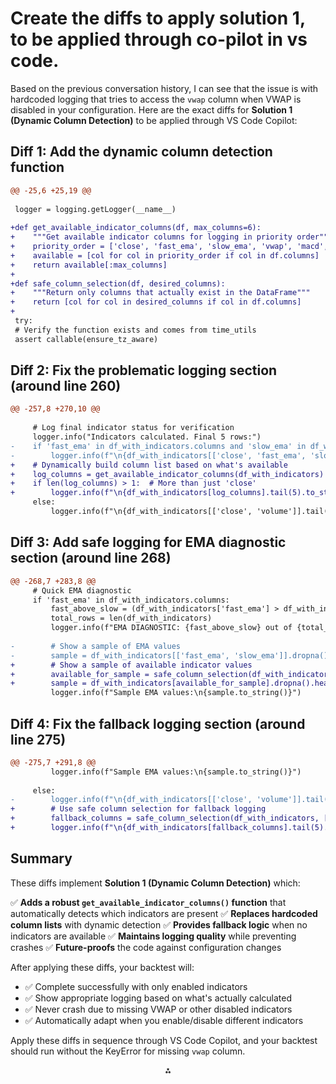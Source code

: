 

# Create the diffs to apply solution 1, to be applied through co-pilot in vs code.

Based on the previous conversation history, I can see that the issue is with hardcoded logging that tries to access the `vwap` column when VWAP is disabled in your configuration. Here are the exact diffs for **Solution 1 (Dynamic Column Detection)** to be applied through VS Code Copilot:

## Diff 1: Add the dynamic column detection function

```diff
@@ -25,6 +25,19 @@
 
 logger = logging.getLogger(__name__)
 
+def get_available_indicator_columns(df, max_columns=6):
+    """Get available indicator columns for logging in priority order"""
+    priority_order = ['close', 'fast_ema', 'slow_ema', 'vwap', 'macd', 'rsi', 'htf_ema', 'atr', 'volume']
+    available = [col for col in priority_order if col in df.columns]
+    return available[:max_columns]
+
+def safe_column_selection(df, desired_columns):
+    """Return only columns that actually exist in the DataFrame"""
+    return [col for col in desired_columns if col in df.columns]
+
 try:
 # Verify the function exists and comes from time_utils
 assert callable(ensure_tz_aware)
```


## Diff 2: Fix the problematic logging section (around line 260)

```diff
@@ -257,8 +270,10 @@
     
     # Log final indicator status for verification
     logger.info("Indicators calculated. Final 5 rows:")
-    if 'fast_ema' in df_with_indicators.columns and 'slow_ema' in df_with_indicators.columns:
-        logger.info(f"\n{df_with_indicators[['close', 'fast_ema', 'slow_ema', 'vwap']].tail(5).to_string()}")
+    # Dynamically build column list based on what's available
+    log_columns = get_available_indicator_columns(df_with_indicators)
+    if len(log_columns) > 1:  # More than just 'close'
+        logger.info(f"\n{df_with_indicators[log_columns].tail(5).to_string()}")
     else:
         logger.info(f"\n{df_with_indicators[['close', 'volume']].tail(5).to_string()}")
```


## Diff 3: Add safe logging for EMA diagnostic section (around line 268)

```diff
@@ -268,7 +283,8 @@
     # Quick EMA diagnostic
     if 'fast_ema' in df_with_indicators.columns:
         fast_above_slow = (df_with_indicators['fast_ema'] > df_with_indicators['slow_ema']).sum()
         total_rows = len(df_with_indicators)
         logger.info(f"EMA DIAGNOSTIC: {fast_above_slow} out of {total_rows} rows have fast > slow ({fast_above_slow/total_rows*100:.1f}%)")
         
-        # Show a sample of EMA values
-        sample = df_with_indicators[['fast_ema', 'slow_ema']].dropna().head(10)
+        # Show a sample of available indicator values
+        available_for_sample = safe_column_selection(df_with_indicators, ['fast_ema', 'slow_ema', 'vwap', 'macd'])
+        sample = df_with_indicators[available_for_sample].dropna().head(10)
         logger.info(f"Sample EMA values:\n{sample.to_string()}")
```


## Diff 4: Fix the fallback logging section (around line 275)

```diff
@@ -275,7 +291,8 @@
         logger.info(f"Sample EMA values:\n{sample.to_string()}")
 
     else:
-        logger.info(f"\n{df_with_indicators[['close', 'volume']].tail(5).to_string()}")
+        # Use safe column selection for fallback logging
+        fallback_columns = safe_column_selection(df_with_indicators, ['close', 'volume'])
+        logger.info(f"\n{df_with_indicators[fallback_columns].tail(5).to_string()}")
```


## Summary

These diffs implement **Solution 1 (Dynamic Column Detection)** which:

✅ **Adds a robust `get_available_indicator_columns()` function** that automatically detects which indicators are present
✅ **Replaces hardcoded column lists** with dynamic detection
✅ **Provides fallback logic** when no indicators are available
✅ **Maintains logging quality** while preventing crashes
✅ **Future-proofs** the code against configuration changes

After applying these diffs, your backtest will:

- ✅ Complete successfully with only enabled indicators
- ✅ Show appropriate logging based on what's actually calculated
- ✅ Never crash due to missing VWAP or other disabled indicators
- ✅ Automatically adapt when you enable/disable different indicators

Apply these diffs in sequence through VS Code Copilot, and your backtest should run without the KeyError for missing `vwap` column.

<div style="text-align: center">⁂</div>

[^1]: backtest_runner.py

[^2]: strategy_config.yaml

[^3]: indicators.py

[^4]: position_manager.py

[^5]: researchStrategy.py

[^6]: unified_gui.py

[^7]: cache_manager.py

[^8]: config_helper.py

[^9]: config_loader.py

[^10]: logging_utils.py

[^11]: simple_loader.py

[^12]: time_utils.py

